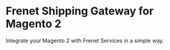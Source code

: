 # Frenet Shipping Gateway for Magento 2
Integrate your Magento 2 with Frenet Services in a simple way.
